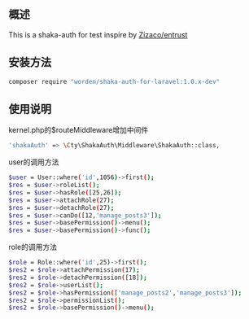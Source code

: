 ## 概述

This is a shaka-auth for test
inspire by [Zizaco/entrust](https://github.com/Zizaco/entrust)

## 安装方法

```bash
composer require "worden/shaka-auth-for-laravel:1.0.x-dev"
```
## 使用说明

kernel.php的$routeMiddleware增加中间件
```bash
'shakaAuth' => \Cty\ShakaAuth\Middleware\ShakaAuth::class,
```

user的调用方法
```bash
$user = User::where('id',1056)->first();
$res = $user->roleList();
$res = $user->hasRole([25,26]);
$res = $user->attachRole(27);
$res = $user->detachRole(27);
$res = $user->canDo([12,'manage_posts3']);
$res = $user->basePermission()->menu();
$res = $user->basePermission()->func();
```
role的调用方法
```bash
$role = Role::where('id',25)->first();
$res2 = $role->attachPermission(17);
$res2 = $role->detachPermission([18]);
$res2 = $role->userList();
$res2 = $role->hasPermission(['manage_posts2','manage_posts3']);
$res2 = $role->permissionList();
$res2 = $role->basePermission()->menu();
```

